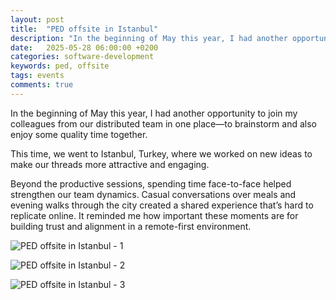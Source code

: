 ```yaml
---
layout: post
title:  "PED offsite in Istanbul"
description: "In the beginning of May this year, I had another opportunity to join my colleagues from our distributed team in one place—to brainstorm and also enjoy some quality time together."
date:   2025-05-28 06:00:00 +0200
categories: software-development
keywords: ped, offsite
tags: events
comments: true
---
```


In the beginning of May this year, I had another opportunity to join my colleagues from our distributed team in one place—to brainstorm and also enjoy some quality time together.

This time, we went to Istanbul, Turkey, where we worked on new ideas to make our threads more attractive and engaging.

Beyond the productive sessions, spending time face-to-face helped strengthen our team dynamics. Casual conversations over meals and evening walks through the city created a shared experience that’s hard to replicate online. It reminded me how important these moments are for building trust and alignment in a remote-first environment.

![PED offsite in Istanbul - 1]({{site.url}}/assets/2025-05-28/image0.webp)

![PED offsite in Istanbul - 2]({{site.url}}/assets/2025-05-28/image1.webp)

![PED offsite in Istanbul - 3]({{site.url}}/assets/2025-05-28/image2.webp)